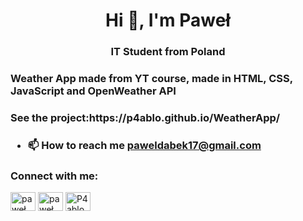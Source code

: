 <h1 align="center">Hi 👋, I'm Paweł</h1>
<h3 align="center">IT Student from Poland</h3>

<h3>Weather App made from YT course, made in HTML, CSS, JavaScript and OpenWeather API</h3>
<h3> See the project:https://p4ablo.github.io/WeatherApp/<h3>

- 📫 How to reach me **paweldabek17@gmail.com**

<h3 align="left">Connect with me:</h3>
<p align="left">
<a href="https://www.linkedin.com/in/pawe%C5%82-d%C4%85bek-0a706a227/" target="blank"><img align="center" src="https://raw.githubusercontent.com/rahuldkjain/github-profile-readme-generator/master/src/images/icons/Social/linked-in-alt.svg" alt="paweł dąbek" height="30" width="40" /></a>
<a href="https://www.facebook.com/profile.php?id=100006787141568" target="blank"><img align="center" src="https://raw.githubusercontent.com/rahuldkjain/github-profile-readme-generator/master/src/images/icons/Social/facebook.svg" alt="paweł dąbek" height="30" width="40" /></a>
<a href="https://discord.gg/P4ablo#3992" target="blank"><img align="center" src="https://raw.githubusercontent.com/rahuldkjain/github-profile-readme-generator/master/src/images/icons/Social/discord.svg" alt="P4ablo#3992" height="30" width="40" /></a>
</p>
